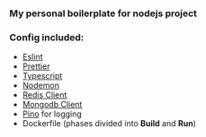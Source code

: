 ### My personal boilerplate for nodejs project
### Config included: 

 - [Eslint](https://eslint.org/)
 - [Prettier](https://prettier.io/)
 - [Typescript](https://www.typescriptlang.org/)
 - [Nodemon](https://www.npmjs.com/package/nodemon)
 - [Redis Client](https://www.npmjs.com/package/ioredis) 
 - [Mongodb Client](https://www.npmjs.com/package/mongodb)  
 - [Pino](https://www.npmjs.com/package/pino) for logging
 - Dockerfile (phases divided into **Build** and **Run**)
